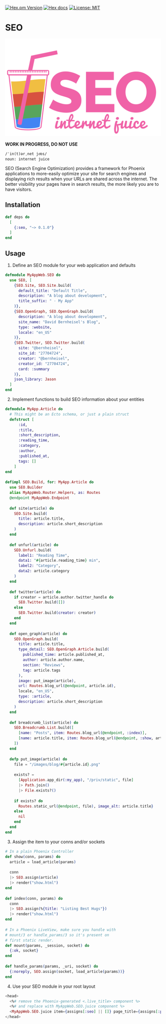 <!-- badges -->

[![Hex.pm Version](http://img.shields.io/hexpm/v/seo.svg)](https://hex.pm/packages/seo)
[![Hex docs](http://img.shields.io/badge/hex.pm-docs-blue.svg?style=flat)](https://hexdocs.pm/seo)
[![License: MIT](https://img.shields.io/badge/License-MIT-yellow.svg)](./LICENSE.md)

# SEO

![logo](./priv/logo.png)

<!-- MDOC !-->

**WORK IN PROGRESS, DO NOT USE**

```
/ˈin(t)ərˌnet jo͞os/
noun: internet juice
```

SEO (Search Engine Optimization) provides a framework for Phoenix applications
to more-easily optimize your site for search engines and displaying rich results
when your URLs are shared across the internet. The better visibility your pages
have in search results, the more likely you are to have visitors.

## Installation

```elixir
def deps do
  [
    {:seo, "~> 0.1.0"}
  ]
end
```

## Usage

1. Define an SEO module for your web application and defaults

```elixir
defmodule MyAppWeb.SEO do
  use SEO, [
    {SEO.Site, SEO.Site.build(
      default_title: "Default Title",
      description: "A blog about development",
      title_suffix: " · My App"
    )},
    {SEO.OpenGraph, SEO.OpenGraph.build(
      description: "A blog about development",
      site_name: "David Bernheisel's Blog",
      type: :website,
      locale: "en_US"
    )},
    {SEO.Twitter, SEO.Twitter.build(
      site: "@bernheisel",
      site_id: "27704724",
      creator: "@bernheisel",
      creator_id: "27704724",
      card: :summary
    )},
    json_library: Jason
  ]
end
```

2. Implement functions to build SEO information about your entities

```elixir
defmodule MyApp.Article do
  # This might be an Ecto schema, or just a plain struct
  defstruct [
      :id,
      :title,
      :short_description,
      :reading_time,
      :category,
      :author,
      :published_at,
      tags: []
    ]
end

defimpl SEO.Build, for: MyApp.Article do
  use SEO.Builder
  alias MyAppWeb.Router.Helpers, as: Routes
  @endpoint MyAppWeb.Endpoint

  def site(article) do
    SEO.Site.build(
      title: article.title,
      description: article.short_description
    )
  end

  def unfurl(article) do
    SEO.Unfurl.build(
      label1: "Reading Time",
      data1: "#{article.reading_time} min",
      label2: "Category",
      data2: article.category
    )
  end

  def twitter(article) do
    if creator = article.author.twitter_handle do
      SEO.Twitter.build([])
    else
      SEO.Twitter.build(creator: creator)
    end
  end

  def open_graph(article) do
    SEO.OpenGraph.build(
      title: article.title,
      type_detail: SEO.OpenGraph.Article.build(
        published_time: article.published_at,
        author: article.author.name,
        section: "Reviews",
        tag: article.tags
      ),
      image: put_image(article),
      url: Routes.blog_url(@endpoint, article.id),
      locale, "en_US",
      type: :article,
      description: article.short_description
    )
  end

  def breadcrumb_list(article) do
    SEO.Breadcrumb.List.build([
      [name: "Posts", item: Routes.blog_url(@endpoint, :index)],
      [name: article.title, item: Routes.blog_url(@endpoint, :show, article.id)]
    ])
  end

  defp put_image(article) do
    file = "/images/blog/#{article.id}.png"

    exists? =
      [Application.app_dir(:my_app), "/priv/static", file]
      |> Path.join()
      |> File.exists?()

    if exists? do
      Routes.static_url(@endpoint, file), image_alt: article.title}
    else
      nil
    end
  end
end
```

3. Assign the item to your conns and/or sockets

```elixir
# In a plain Phoenix Controller
def show(conn, params) do
  article = load_article(params)

  conn
  |> SEO.assign(article)
  |> render("show.html")
end

def index(conn, params) do
  conn
  |> SEO.assign(%{title: "Listing Best Hugs"})
  |> render("show.html")
end

# In a Phoenix LiveView, make sure you handle with
# mount/3 or handle_params/3 so it's present on
# first static render.
def mount(params, _session, socket) do
  {:ok, socket}
end

def handle_params(params, _uri, socket) do
  {:noreply, SEO.assign(socket, load_article(params))}
end
```

4. Use your SEO module in your root layout

```heex
<head>
  <%# remove the Phoenix-generated <.live_title> component %>
  <%# and replace with MyAppWeb.SEO.juice component %>
  <MyAppWeb.SEO.juice item={assigns[:seo] || []} page_title={assigns[:page_title]} />
</head>
```
